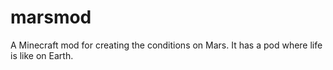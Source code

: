 marsmod
=======

A Minecraft mod for creating the conditions on Mars. It has a pod where life is like on Earth.
